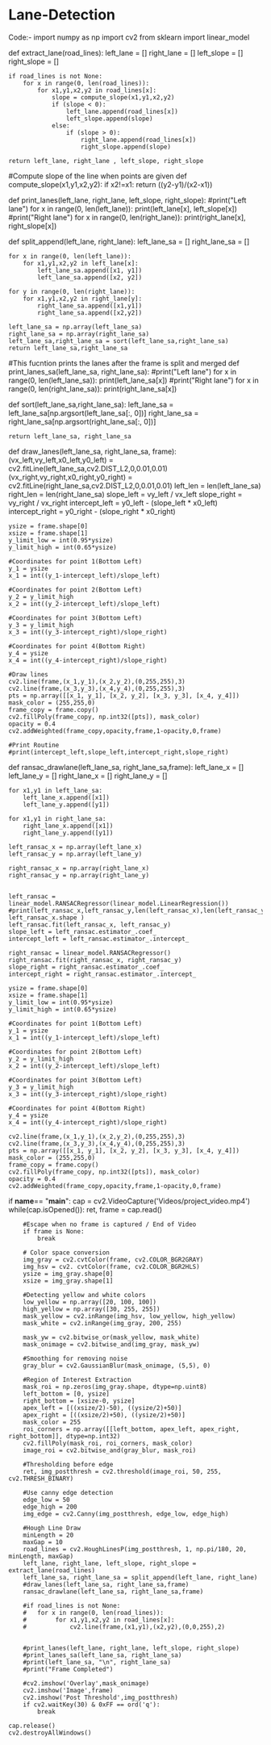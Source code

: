 # Lane-Detection

Code:-
import numpy as np
import cv2
from sklearn import linear_model

def extract_lane(road_lines):
    left_lane = []
    right_lane = []
    left_slope = []
    right_slope = []

    if road_lines is not None:
        for x in range(0, len(road_lines)):
            for x1,y1,x2,y2 in road_lines[x]:
                slope = compute_slope(x1,y1,x2,y2)
                if (slope < 0):
                    left_lane.append(road_lines[x])
                    left_slope.append(slope)
                else:
                    if (slope > 0):
                        right_lane.append(road_lines[x])
                        right_slope.append(slope)
                
    return left_lane, right_lane , left_slope, right_slope
    
#Compute slope of the line when points are given
def compute_slope(x1,y1,x2,y2):
    if x2!=x1:
        return ((y2-y1)/(x2-x1))

def print_lanes(left_lane, right_lane, left_slope, right_slope):
    #print("Left lane")
    for x in range(0, len(left_lane)):
        print(left_lane[x], left_slope[x])
    #print("Right lane")
    for x in range(0, len(right_lane)):
        print(right_lane[x], right_slope[x])

def split_append(left_lane, right_lane):
    left_lane_sa = []
    right_lane_sa = []
    
    for x in range(0, len(left_lane)):
        for x1,y1,x2,y2 in left_lane[x]:
            left_lane_sa.append([x1, y1])
            left_lane_sa.append([x2, y2])

    for y in range(0, len(right_lane)):
        for x1,y1,x2,y2 in right_lane[y]:
            right_lane_sa.append([x1,y1])
            right_lane_sa.append([x2,y2])
            
    left_lane_sa = np.array(left_lane_sa)
    right_lane_sa = np.array(right_lane_sa)
    left_lane_sa,right_lane_sa = sort(left_lane_sa,right_lane_sa)
    return left_lane_sa,right_lane_sa

#This fucntion prints the lanes after the frame is split and merged
def print_lanes_sa(left_lane_sa, right_lane_sa):
    #print("Left lane")
    for x in range(0, len(left_lane_sa)):
        print(left_lane_sa[x])
    #print("Right lane")
    for x in range(0, len(right_lane_sa)):
        print(right_lane_sa[x])          

def sort(left_lane_sa,right_lane_sa):
    left_lane_sa = left_lane_sa[np.argsort(left_lane_sa[:, 0])]
    right_lane_sa = right_lane_sa[np.argsort(right_lane_sa[:, 0])]

    return left_lane_sa, right_lane_sa

def draw_lanes(left_lane_sa, right_lane_sa, frame):
    (vx_left,vy_left,x0_left,y0_left) = cv2.fitLine(left_lane_sa,cv2.DIST_L2,0,0.01,0.01)
    (vx_right,vy_right,x0_right,y0_right) = cv2.fitLine(right_lane_sa,cv2.DIST_L2,0,0.01,0.01)
    left_len = len(left_lane_sa)
    right_len = len(right_lane_sa)
    slope_left = vy_left / vx_left
    slope_right = vy_right / vx_right
    intercept_left = y0_left - (slope_left * x0_left)
    intercept_right = y0_right - (slope_right * x0_right)

    ysize = frame.shape[0]
    xsize = frame.shape[1]
    y_limit_low = int(0.95*ysize)
    y_limit_high = int(0.65*ysize)

    #Coordinates for point 1(Bottom Left)
    y_1 = ysize
    x_1 = int((y_1-intercept_left)/slope_left)

    #Coordinates for point 2(Bottom Left)
    y_2 = y_limit_high
    x_2 = int((y_2-intercept_left)/slope_left)

    #Coordinates for point 3(Bottom Left)
    y_3 = y_limit_high
    x_3 = int((y_3-intercept_right)/slope_right)
    
    #Coordinates for point 4(Bottom Right)
    y_4 = ysize
    x_4 = int((y_4-intercept_right)/slope_right)

    #Draw lines
    cv2.line(frame,(x_1,y_1),(x_2,y_2),(0,255,255),3)
    cv2.line(frame,(x_3,y_3),(x_4,y_4),(0,255,255),3)
    pts = np.array([[x_1, y_1], [x_2, y_2], [x_3, y_3], [x_4, y_4]])
    mask_color = (255,255,0)
    frame_copy = frame.copy()
    cv2.fillPoly(frame_copy, np.int32([pts]), mask_color)
    opacity = 0.4
    cv2.addWeighted(frame_copy,opacity,frame,1-opacity,0,frame)

    #Print Routine
    #print(intercept_left,slope_left,intercept_right,slope_right)

def ransac_drawlane(left_lane_sa, right_lane_sa,frame):
    left_lane_x = []
    left_lane_y = []
    right_lane_x = []
    right_lane_y = []

    for x1,y1 in left_lane_sa:
        left_lane_x.append([x1])
        left_lane_y.append([y1])

    for x1,y1 in right_lane_sa:
        right_lane_x.append([x1])
        right_lane_y.append([y1])

    left_ransac_x = np.array(left_lane_x)
    left_ransac_y = np.array(left_lane_y)

    right_ransac_x = np.array(right_lane_x)
    right_ransac_y = np.array(right_lane_y)

        
    left_ransac = linear_model.RANSACRegressor(linear_model.LinearRegression())
    #print(left_ransac_x,left_ransac_y,len(left_ransac_x),len(left_ransac_y), left_ransac_x.shape )
    left_ransac.fit(left_ransac_x, left_ransac_y)
    slope_left = left_ransac.estimator_.coef_
    intercept_left = left_ransac.estimator_.intercept_

    right_ransac = linear_model.RANSACRegressor()
    right_ransac.fit(right_ransac_x, right_ransac_y)
    slope_right = right_ransac.estimator_.coef_
    intercept_right = right_ransac.estimator_.intercept_

    ysize = frame.shape[0]
    xsize = frame.shape[1]
    y_limit_low = int(0.95*ysize)
    y_limit_high = int(0.65*ysize)

    #Coordinates for point 1(Bottom Left)
    y_1 = ysize
    x_1 = int((y_1-intercept_left)/slope_left)

    #Coordinates for point 2(Bottom Left)
    y_2 = y_limit_high
    x_2 = int((y_2-intercept_left)/slope_left)

    #Coordinates for point 3(Bottom Left)
    y_3 = y_limit_high
    x_3 = int((y_3-intercept_right)/slope_right)
    
    #Coordinates for point 4(Bottom Right)
    y_4 = ysize
    x_4 = int((y_4-intercept_right)/slope_right)

    cv2.line(frame,(x_1,y_1),(x_2,y_2),(0,255,255),3)
    cv2.line(frame,(x_3,y_3),(x_4,y_4),(0,255,255),3)
    pts = np.array([[x_1, y_1], [x_2, y_2], [x_3, y_3], [x_4, y_4]])
    mask_color = (255,255,0)
    frame_copy = frame.copy()
    cv2.fillPoly(frame_copy, np.int32([pts]), mask_color)
    opacity = 0.4
    cv2.addWeighted(frame_copy,opacity,frame,1-opacity,0,frame)
    
              
    
if __name__== "__main__":
    cap = cv2.VideoCapture('Videos/project_video.mp4')
    while(cap.isOpened()):
        ret, frame = cap.read()

        #Escape when no frame is captured / End of Video
        if frame is None:
            break
        
        # Color space conversion
        img_gray = cv2.cvtColor(frame, cv2.COLOR_BGR2GRAY)
        img_hsv = cv2. cvtColor(frame, cv2.COLOR_BGR2HLS)
        ysize = img_gray.shape[0]
        xsize = img_gray.shape[1]

        #Detecting yellow and white colors
        low_yellow = np.array([20, 100, 100])
        high_yellow = np.array([30, 255, 255])
        mask_yellow = cv2.inRange(img_hsv, low_yellow, high_yellow)
        mask_white = cv2.inRange(img_gray, 200, 255)

        mask_yw = cv2.bitwise_or(mask_yellow, mask_white)
        mask_onimage = cv2.bitwise_and(img_gray, mask_yw)

        #Smoothing for removing noise
        gray_blur = cv2.GaussianBlur(mask_onimage, (5,5), 0)

        #Region of Interest Extraction
        mask_roi = np.zeros(img_gray.shape, dtype=np.uint8) 
        left_bottom = [0, ysize]
        right_bottom = [xsize-0, ysize]
        apex_left = [((xsize/2)-50), ((ysize/2)+50)]
        apex_right = [((xsize/2)+50), ((ysize/2)+50)]
        mask_color = 255
        roi_corners = np.array([[left_bottom, apex_left, apex_right, right_bottom]], dtype=np.int32)
        cv2.fillPoly(mask_roi, roi_corners, mask_color)
        image_roi = cv2.bitwise_and(gray_blur, mask_roi)

        #Thresholding before edge
        ret, img_postthresh = cv2.threshold(image_roi, 50, 255, cv2.THRESH_BINARY)

        #Use canny edge detection
        edge_low = 50
        edge_high = 200
        img_edge = cv2.Canny(img_postthresh, edge_low, edge_high)

        #Hough Line Draw
        minLength = 20
        maxGap = 10
        road_lines = cv2.HoughLinesP(img_postthresh, 1, np.pi/180, 20, minLength, maxGap)
        left_lane, right_lane, left_slope, right_slope = extract_lane(road_lines)
        left_lane_sa, right_lane_sa = split_append(left_lane, right_lane)
        #draw_lanes(left_lane_sa, right_lane_sa,frame)
        ransac_drawlane(left_lane_sa, right_lane_sa,frame)
        
        #if road_lines is not None:
        #   for x in range(0, len(road_lines)):
        #        for x1,y1,x2,y2 in road_lines[x]:
        #            cv2.line(frame,(x1,y1),(x2,y2),(0,0,255),2)


        #print_lanes(left_lane, right_lane, left_slope, right_slope)
        #print_lanes_sa(left_lane_sa, right_lane_sa)
        #print(left_lane_sa, "\n", right_lane_sa)
        #print("Frame Completed")

        #cv2.imshow('Overlay',mask_onimage)
        cv2.imshow('Image',frame)
        cv2.imshow('Post Threshold',img_postthresh)
        if cv2.waitKey(30) & 0xFF == ord('q'):
            break

    cap.release()
    cv2.destroyAllWindows()
